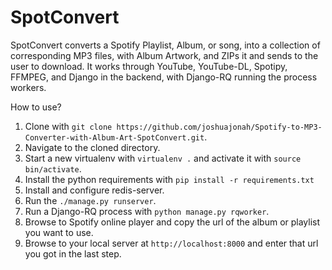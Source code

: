 # SpotConvert

SpotConvert converts a Spotify Playlist, Album, or song, into a collection of corresponding MP3 files, with Album Artwork, and ZIPs it and sends to the user to download. It works through YouTube, YouTube-DL, Spotipy, FFMPEG, and Django in the backend, with Django-RQ running the process workers. 



How to use?

1. Clone with `git clone https://github.com/joshuajonah/Spotify-to-MP3-Converter-with-Album-Art-SpotConvert.git`.
2. Navigate to the cloned directory.
3. Start a new virtualenv with `virtualenv .` and activate it with `source bin/activate`.
4. Install the python requirements with `pip install -r requirements.txt` 
5. Install and configure redis-server.
6. Run the `./manage.py runserver`.
7. Run a Django-RQ process with `python manage.py rqworker`.
8. Browse to Spotify online player and copy the url of the album or playlist you want to use.
9. Browse to your local server at `http://localhost:8000` and enter that url you got in the last step.


